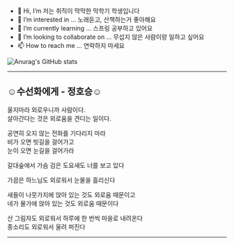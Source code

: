 - 👋 Hi, I’m 저는 취직이 막막한 막학기 학생입니다
- 👀 I’m interested in ... 노래듣고, 산책하는거 좋아해요
- 🌱 I’m currently learning ... 스프링 공부하고 있어요 
- 💞️ I’m looking to collaborate on ... 무섭지 않은 사람이랑 일하고 싶어요
- 📫 How to reach me ... 연락하지 마세요


![Anurag's GitHub stats](https://github-readme-stats.vercel.app/api?username=LeeJongAnn&&show_icons=true&theme=cobalt)

***
## ☺수선화에게 - 정호승☺

울지마라 외로우니까 사람이다.   
살아간다는 것은 외로움을 견디는 일이다.   

공연히 오지 않는 전화를 기다리지 마라  
비가 오면 빗길을 걸어가고  
눈이 오면 눈길을 걸어가라   

갈대숲에서 가슴 검은 도요새도 너를 보고 있다   

가끔은 하느님도 외로워서 눈물을 흘리신다   

새들이 나뭇가지에 앉아 있는 것도 외로움 때문이고   
네가 물가에 앉아 있는 것도 외로움 때문이다   

산 그림자도 외로워서 하루에 한 번씩 마을로 내려온다   
종소리도 외로워서 울려 퍼진다   
***
